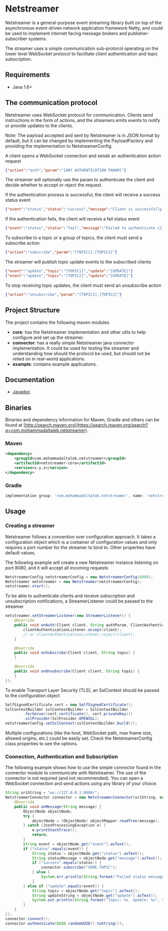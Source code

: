 # Netstreamer

Netstreamer is a general-purpose event streaming library built on top of the asynchronous event-driven network application framework Netty, and could be used to implement internet facing message brokers and publisher-subscriber systems.

The streamer uses a simple communication sub-protocol operating on the lower level WebSocket protocol to facilitate client authentication and topic subscription.


## Requirements

* Java 1.6+


## The communication protocol

Netstreamer uses WebSocket protocol for communication.
Clients send instructions in the form of actions, and the streamers emits events to notify or provide updates to the clients.

Note: The payload accepted and sent by Netstreamer is in JSON format by default,
but it can be changed by implementing the PayloadFactory and providing the implementation to NetstreamerConfig.

A client opens a WebSocket connection and sends an authentication action request
```json
{"action":"auth","param":"[ANY AUTHENTICATION PARAM]"}
```

The streamer will optionally use the param to authenticate the client and decide whether to accept or reject the request.

If the authentication process is successful, the client will receive a success status event
```json
{"event":"status","status":"success","message":"Client is successfully connected and authenticated"}
```

If the authentication fails, the client will receive a fail status event
```json
{"event":"status","status":"fail","message":"Failed to authenticate client"}
```

To subscribe to a topic or a group of topics, the client must send a subscribe action
```json
{"action":"subscribe","param":"[TOPIC1],[TOPIC2]"}
```

The streamer will publish topic update events to the subscribed clients
```json
{"event":"update","topic":"[TOPIC1]","update":"[UPDATE]"}
{"event":"update","topic":"[TOPIC2]","update":"[UPDATE]"}
```

To stop receiving topic updates, the client must send an unsubscribe action
```json
{"action":"unsubscribe","param":"[TOPIC1],[TOPIC2]"}
```


## Project Structure

The project contains the following maven modules
* **core**: has the Netstreamer implementation and other utils to help configure and set up the streamer.
* **connector**: has a really simple Netstreamer java connector implementation.
  It could be used for testing the streamer and understanding how should the protocol be used,
  but should not be relied on in real-world applications.
* **example**: contains example applications.


## Documentation

* [Javadoc](https://www.javadoc.io/doc/com.mohammadaltaleb.netstreamer)


## Binaries

Binaries and dependency information for Maven, Gradle and others can be found at [http://search.maven.org](https://search.maven.org/search?q=com.mohammadaltaleb.netstreamer).

### Maven
```xml
<dependency>
    <groupId>com.mohammadaltaleb.netstreamer</groupId>
    <artifactId>netstreamer-core</artifactId>
    <version>x.y.z</version>
</dependency>
```

### Gradle
```groovy
implementation group: 'com.mohammadaltaleb.netstreamer', name: 'netstreamer-core', version: 'x.y.z'
```


## Usage

### Creating a streamer

Netstreamer follows a convention over configuration approach.
It takes a configuration object which is a container of configuration values and only requires a port number for the streamer to bind to.
Other properties have default values.

The following example will create a new Netstreamer instance listening on port 8080,
and it will accept all incoming requests
```java
NetstreamerConfig netstreamerConfig = new NetstreamerConfig(8080);
Netstreamer netstreamer = new Netstreamer(netstreamerConfig);
netstreamer.start();
```

To be able to authenticate clients and receive subscription and unsubscription notifications,
a StreamerListener could be passed to the streamer
```java
netstreamer.setStreamerListener(new StreamerListener() {
    @Override
    public void onAuth(Client client, String authParam, ClientAuthenticationListener clientAuthenticationListener) {
        clientAuthenticationListener.accept(client);
        // or clientAuthenticationListener.reject(client);
    }

    @Override
    public void onSubscribe(Client client, String topic) {
    }

    @Override
    public void onUnsubscribe(Client client, String topic) {
    }
});
```

To enable Transport Layer Security (TLS), an SslContext should be passed to the configuration object
```java
SelfSignedCertificate cert = new SelfSignedCertificate();
SslContextBuilder sslContextBuilder = SslContextBuilder
        .forServer(cert.certificate(), cert.privateKey())
        .sslProvider(SslProvider.OPENSSL);
netstreamerConfig.setSslContext(sslContextBuilder.build());
```

Multiple configurations (like the host, WebSocket path, max frame size, allowed origins, etc.) could be easily set.
Check the NetstreamerConfig class properties to see the options.

### Connection, Authentication and Subscription

The following example shows how to use the simple connector found in the connector module to communicate with Netstreamer.
The use of the connector is not required (and not recommended). You can open a WebSocket connection and send actions using any library of your choice.
```java
String uriString = "ws://127.0.0.1:8080/";
NetstreamerConnector connector = new NetstreamerConnector(uriString, new MessageListener() {
    @Override
    public void onMessage(String message) {
        ObjectNode objectNode;
        try {
            objectNode = (ObjectNode) objectMapper.readTree(message);
        } catch (JsonProcessingException e) {
            e.printStackTrace();
            return;
        }
        String event = objectNode.get("event").asText();
        if ("status".equals(event)) {
            String status = objectNode.get("status").asText();
            String statusMessage = objectNode.get("message").asText();
            if ("success".equals(status)) {
                connector.subscribe("SOME.TOPIC");
            } else {
                System.err.println(String.format("Failed status message. status: %s. status message: %s", status, statusMessage));
            }
        } else if ("update".equals(event)) {
            String topic = objectNode.get("topic").asText();
            String updateString = objectNode.get("update").asText();
            System.out.println(String.format("Topic: %s. Update: %s", topic, updateString));
        }
    }
});
connector.connect();
connector.authenticate(UUID.randomUUID().toString());
```